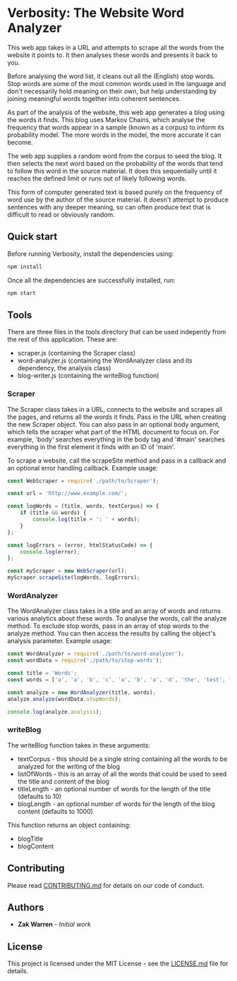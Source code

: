 # Verbosity: The Website Word Analyzer

This web app takes in a URL and attempts to scrape all
the words from the website it points to. It then analyses
these words and presents it back to you.

Before analysing the word list, it cleans out all the (English)
stop words. Stop words are some of the most common words used in
the language and don't necessarily hold meaning on their own, but
help understanding by joining meaningful words together into
coherent sentences.

As part of the analysis of the website, this web app generates
a blog using the words it finds. This blog uses Markov Chains,
which analyse the frequency that words appear in a sample
(known as a corpus) to inform its probability model. The more
words in the model, the more accurate it can become.

The web app supplies a random word from the corpus to seed the blog.
It then selects the next word based on the probability of the words
that tend to follow this word in the source material. It does this
sequentially until it reaches the defined limit or runs out of likely
following words.

This form of computer generated text is based purely on the frequency
of word use by the author of the source material. It doesn't attempt
to produce sentences with any deeper meaning, so can often produce
text that is difficult to read or obviously random.

## Quick start

Before running Verbosity, install the dependencies using:

```bash
npm install
```

Once all the dependencies are successfully installed, run:

```bash
npm start
```

## Tools

There are three files in the tools directory that can be used
indepently from the rest of this application. These are:

* scraper.js (containing the Scraper class)
* word-analyzer.js (containing the WordAnalyzer class and its
dependency, the analysis class)
* blog-writer.js (containing the writeBlog function)

### Scraper

The Scraper class takes in a URL, connects to the website and
scrapes all the pages, and returns all the words it finds. Pass
in the URL when creating the new Scraper object. You can also
pass in an optional body argument, which tells the scraper what
part of the HTML document to focus on. For example, 'body'
searches everything in the body tag and '#main' searches everything
in the first element it finds with an ID of 'main'.

To scrape a website, call the scrapeSite method and pass in a
callback and an optional error handling callback. Example usage:

```javascript
const WebScraper = require('./path/to/Scraper');

const url = 'http://www.example.com/';

const logWords = (title, words, textCorpus) => {
    if (title && words) {
        console.log(title + ': ' + words);
    }
};

const logErrors = (error, htmlStatusCode) => {
    console.log(error);
};

const myScraper = new WebScraper(url);
myScraper.scrapeSite(logWords, logErrors);
```

### WordAnalyzer

The WordAnalyzer class takes in a title and an array of words
and returns various analytics about these words. To analyse the
words, call the analyze method. To exclude stop words, pass in an
array of stop words to the analyze method. You can then access the
results by calling the object's analysis parameter. Example usage:

```javascript
const WordAnalyzer = require('./path/to/word-analyzer');
const wordData = require('./path/to/stop-words');

const title = 'Words';
const words = ['a', 'a', 'b', 'c', 'a', 'b', 'a', 'd', 'the', 'test', "i", "I"];

const analyze = new WordAnalyzer(title, words);
analyze.analyze(wordData.stopWords);

console.log(analyze.analysis);
```

### writeBlog

The writeBlog function takes in these arguments:

* textCorpus - this should be a single string containing all the
words to be analyzed for the writing of the blog
* listOfWords - this is an array of all the words that could be
used to seed the title and content of the blog
* titleLength - an optional number of words for the length of the
title (defaults to 10)
* blogLength - an optional number of words for the length of the
blog content (defaults to 1000)

This function returns an object containing:

* blogTitle
* blogContent

## Contributing

Please read [CONTRIBUTING.md](CONTRIBUTING.md) for details
on our code of conduct.

## Authors

* **Zak Warren** - *Initial work*

## License

This project is licensed under the MIT License - see the
[LICENSE.md](LICENSE.md) file for details.
